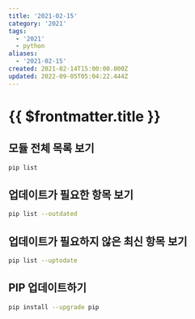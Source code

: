 ```yaml
---
title: '2021-02-15'
category: '2021'
tags:
  - '2021'
  - python
aliases:
  - '2021-02-15'
created: 2021-02-14T15:00:00.000Z
updated: 2022-09-05T05:04:22.444Z
---
```


# {{ $frontmatter.title }}

## 모듈 전체 목록 보기

```bash
pip list
```

## 업데이트가 필요한 항목 보기

```bash
pip list --outdated
```

## 업데이트가 필요하지 않은 최신 항목 보기

```bash
pip list --uptodate
```

## PIP 업데이트하기

```bash
pip install --upgrade pip
```
